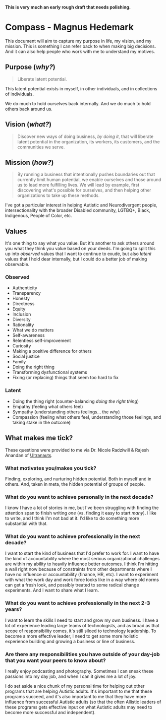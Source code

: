 **This is very much an early rough draft that needs polishing.**

# Compass - Magnus Hedemark

This document will aim to capture my purpose in life, my vision, and my mission. This is something I can refer back to when making big decisions. And it can also help people who work with me to understand my motives.

## Purpose (_why?_)

> Liberate latent potential.

This latent potential exists in myself, in other individuals, and in collections of individuals.

We do much to hold ourselves back internally. And we do much to hold others back around us.

## Vision (_what?_)

> Discover new ways of doing business, _by doing it_, that will liberate latent potential in the organization, its workers, its customers, and the communities we serve.

## Mission (_how?_)

> By running a business that intentionally pushes boundaries out that currently limit human potential, we enable ourselves and those around us to lead more fulfilling lives. We will lead by example, first discovering what's possible for ourselves, and then helping other organizations to take up these methods.

I've got a particular interest in helping Autistic and Neurodivergent people, intersectionality with the broader Disabled community, LGTBQ+, Black, Indigenous, People of Color, etc. 

## Values

It's one thing to say what you value. But it's another to ask others around you what they think you value based on your deeds. I'm going to split this up into _observed_ values that I want to continue to exude, but also _latent_ values that I hold dear internally, but I could do a better job of making observable.

### Observed

- Authenticity
- Transparency
- Honesty
- Directness
- Equity
- Inclusion
- Diversity
- Rationality
- What we do matters
- Self-awareness
- Relentless self-improvement
- Curiosity
- Making a positive difference for others
- Social justice
- Family
- Doing the right thing
- Transforming dysfunctional systems
- Fixing (or replacing) things that seem too hard to fix


### Latent
- Doing the thing right (counter-balancing _doing the right thing_)
- Empathy (feeling what others feel)
- Sympathy (understanding others feelings... the _why_)
- Compassion (feeling what others feel, understanding those feelings, and taking stake in the outcome)

## What makes me tick?

These questions were provided to me via Dr. Nicole Radziwill & Rajesh Anandan of [Ultranauts](https://ultranauts.co).

### What motivates you/makes you tick?

Finding, exploring, and nurturing hidden potential. Both in myself and in others. And, taken in meta, the hidden potential of groups of people.

### What do you want to achieve personally in the next decade?

I know I have a lot of stories in me, but I've been struggling with finding the attention span to finish writing *one* (vs. finding it easy to start *many*). I like to write, and I think I'm not bad at it. I'd like to do something more substantial with that.

### What do you want to achieve professionally in the next decade?

I want to start the kind of business that I'd prefer to work for. I want to have the kind of accountability where the most serious organizational challenges are within my ability to heavily influence better outcomes. I think I'm hitting a wall right now because of constraints from other departments where I have no influence or accountability (finance, HR, etc). I want to experiment with what the work day and work force looks like in a way where old norms can get a fresh look, and possibly treated to some radical change experiments. And I want to share what I learn.

### What do you want to achieve professionally in the next 2-3 years?

I want to learn the skills I need to start and grow my own business. I have a lot of experience leading large teams of technologists, and as broad as that scope of responsibility comes, it's still siloed to technology leadership. To become a more effective leader, I need to get some more holistic experience building and growing a business or line of business.

### Are there any responsibilities you have outside of your day-job that you want your peers to know about?

I really enjoy podcasting and photography. Sometimes I can sneak these passions into my day job, and when I can it gives me a lot of joy. 

I do set aside a nice chunk of my personal time for helping out other programs that are helping Autistic adults. It's important to me that these programs succeed, and it's also important to me that they have more influence from successful Autistic adults (so that the often Allistic leaders of these programs gets effective input on what Autistic adults may need to become more successful and independent).
